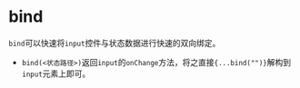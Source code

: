 # bind
  
`bind`可以快速将`input`控件与状态数据进行快速的双向绑定。
 

<demo react="form/bindField.tsx"/>

- `bind(<状态路径>)`返回`input`的`onChange`方法，将之直接`{...bind("")}`解构到`input`元素上即可。

